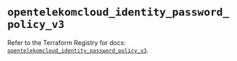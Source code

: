 # `opentelekomcloud_identity_password_policy_v3`

Refer to the Terraform Registry for docs: [`opentelekomcloud_identity_password_policy_v3`](https://registry.terraform.io/providers/opentelekomcloud/opentelekomcloud/1.36.29/docs/resources/identity_password_policy_v3).
